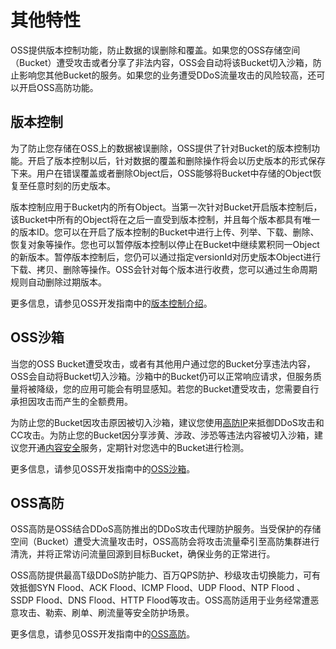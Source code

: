 # 其他特性

OSS提供版本控制功能，防止数据的误删除和覆盖。如果您的OSS存储空间（Bucket）遭受攻击或者分享了非法内容，OSS会自动将该Bucket切入沙箱，防止影响您其他Bucket的服务。如果您的业务遭受DDoS流量攻击的风险较高，还可以开启OSS高防功能。

## 版本控制

为了防止您存储在OSS上的数据被误删除，OSS提供了针对Bucket的版本控制功能。开启了版本控制以后，针对数据的覆盖和删除操作将会以历史版本的形式保存下来。用户在错误覆盖或者删除Object后，OSS能够将Bucket中存储的Object恢复至任意时刻的历史版本。

版本控制应用于Bucket内的所有Object。当第一次针对Bucket开启版本控制后，该Bucket中所有的Object将在之后一直受到版本控制，并且每个版本都具有唯一的版本ID。您可以在开启了版本控制的Bucket中进行上传、列举、下载、删除、恢复对象等操作。您也可以暂停版本控制以停止在Bucket中继续累积同一Object的新版本。暂停版本控制后，您仍可以通过指定versionId对历史版本Object进行下载、拷贝、删除等操作。OSS会针对每个版本进行收费，您可以通过生命周期规则自动删除过期版本。

更多信息，请参见OSS开发指南中的[版本控制介绍](/cn.zh-CN/开发指南/数据安全/版本控制/版本控制介绍.md)。

## OSS沙箱

当您的OSS Bucket遭受攻击，或者有其他用户通过您的Bucket分享违法内容，OSS会自动将Bucket切入沙箱。沙箱中的Bucket仍可以正常响应请求，但服务质量将被降级，您的应用可能会有明显感知。若您的Bucket遭受攻击，您需要自行承担因攻击而产生的全额费用。

为防止您的Bucket因攻击原因被切入沙箱，建议您使用[高防IP](https://common-buy.aliyun.com/?spm=5176.10695662.958511.2.5f267a64VdiI7O&commodityCode=ddosBag#/buy)来抵御DDoS攻击和CC攻击。为防止您的Bucket因分享涉黄、涉政、涉恐等违法内容被切入沙箱，建议您开通[内容安全](/cn.zh-CN/产品简介/什么是内容安全.md)服务，定期针对您选中的Bucket进行检测。

更多信息，请参见OSS开发指南中的[OSS沙箱](/cn.zh-CN/开发指南/数据安全/OSS沙箱.md)。

## OSS高防

OSS高防是OSS结合DDoS高防推出的DDoS攻击代理防护服务。当受保护的存储空间（Bucket）遭受大流量攻击时，OSS高防会将攻击流量牵引至高防集群进行清洗，并将正常访问流量回源到目标Bucket，确保业务的正常进行。

OSS高防提供最高T级DDoS防护能力、百万QPS防护、秒级攻击切换能力，可有效抵御SYN Flood、ACK Flood、ICMP Flood、UDP Flood、NTP Flood 、SSDP Flood、DNS Flood、HTTP Flood等攻击。OSS高防适用于业务经常遭恶意攻击、勒索、刷单、刷流量等安全防护场景。

更多信息，请参见OSS开发指南中的[OSS高防](/cn.zh-CN/开发指南/数据安全/OSS高防.md)。

